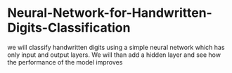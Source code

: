 # Neural-Network-for-Handwritten-Digits-Classification
we will classify handwritten digits using a simple neural network which has only input and output layers. We will than add a hidden layer and see how the performance of the model improves
